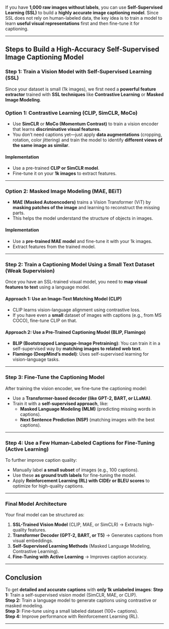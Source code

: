 If you have **1,000 raw images without labels**, you can use **Self-Supervised Learning (SSL)** to build a **highly accurate image captioning model**. Since SSL does not rely on human-labeled data, the key idea is to train a model to learn **useful visual representations** first and then fine-tune it for captioning.  

---

## **Steps to Build a High-Accuracy Self-Supervised Image Captioning Model**
### **Step 1: Train a Vision Model with Self-Supervised Learning (SSL)**
Since your dataset is small (1k images), we first need a **powerful feature extractor** trained with **SSL techniques** like **Contrastive Learning** or **Masked Image Modeling**.

### **Option 1: Contrastive Learning (CLIP, SimCLR, MoCo)**
- Use **SimCLR** or **MoCo (Momentum Contrast)** to train a vision encoder that learns **discriminative visual features**.
- You don’t need captions yet—just apply **data augmentations** (cropping, rotation, color jittering) and train the model to identify **different views of the same image as similar**.

#### **Implementation**
- Use a pre-trained **CLIP or SimCLR model**.
- Fine-tune it on your **1k images** to extract features.

---

### **Option 2: Masked Image Modeling (MAE, BEiT)**
- **MAE (Masked Autoencoders)** trains a Vision Transformer (ViT) by **masking patches of the image** and learning to reconstruct the missing parts.
- This helps the model understand the structure of objects in images.

#### **Implementation**
- Use a **pre-trained MAE model** and fine-tune it with your 1k images.
- Extract features from the trained model.

---

### **Step 2: Train a Captioning Model Using a Small Text Dataset (Weak Supervision)**
Once you have an SSL-trained visual model, you need to **map visual features to text** using a language model.

#### **Approach 1: Use an Image-Text Matching Model (CLIP)**
- CLIP learns vision-language alignment using contrastive loss.
- If you have even a **small** dataset of images with captions (e.g., from MS COCO), fine-tune CLIP on that.

#### **Approach 2: Use a Pre-Trained Captioning Model (BLIP, Flamingo)**
- **BLIP (Bootstrapped Language-Image Pretraining)**: You can train it in a self-supervised way by **matching images to related web text**.
- **Flamingo (DeepMind’s model)**: Uses self-supervised learning for vision-language tasks.

---

### **Step 3: Fine-Tune the Captioning Model**
After training the vision encoder, we fine-tune the captioning model:
- Use a **Transformer-based decoder (like GPT-2, BART, or LLaMA)**.
- Train it with a **self-supervised approach**, like:
  - **Masked Language Modeling (MLM)** (predicting missing words in captions).
  - **Next Sentence Prediction (NSP)** (matching images with the best captions).

---

### **Step 4: Use a Few Human-Labeled Captions for Fine-Tuning (Active Learning)**
To further improve caption quality:
- Manually label **a small subset** of images (e.g., 100 captions).
- Use these **as ground truth labels** for fine-tuning the model.
- Apply **Reinforcement Learning (RL) with CIDEr or BLEU scores** to optimize for high-quality captions.

---

### **Final Model Architecture**
Your final model can be structured as:
1. **SSL-Trained Vision Model** (CLIP, MAE, or SimCLR) → Extracts high-quality features.
2. **Transformer Decoder (GPT-2, BART, or T5)** → Generates captions from visual embeddings.
3. **Self-Supervised Learning Methods** (Masked Language Modeling, Contrastive Learning).
4. **Fine-Tuning with Active Learning** → Improves caption accuracy.

---

## **Conclusion**
To get **detailed and accurate captions** with **only 1k unlabeled images**:
**Step 1:** Train a self-supervised vision model (SimCLR, MAE, or CLIP).  
**Step 2:** Train a language model to generate captions using contrastive or masked modeling.  
**Step 3:** Fine-tune using a small labeled dataset (100+ captions).  
**Step 4:** Improve performance with Reinforcement Learning (RL).  

---
